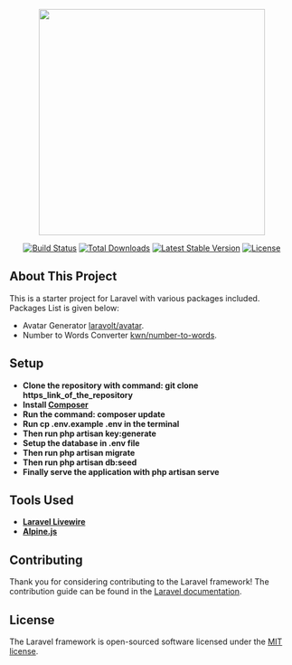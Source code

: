 <p align="center"><a href="https://laravel.com" target="_blank"><img src="https://raw.githubusercontent.com/laravel/art/master/logo-lockup/5%20SVG/2%20CMYK/1%20Full%20Color/laravel-logolockup-cmyk-red.svg" width="400"></a></p>

<p align="center">
<a href="https://travis-ci.org/laravel/framework"><img src="https://travis-ci.org/laravel/framework.svg" alt="Build Status"></a>
<a href="https://packagist.org/packages/laravel/framework"><img src="https://img.shields.io/packagist/dt/laravel/framework" alt="Total Downloads"></a>
<a href="https://packagist.org/packages/laravel/framework"><img src="https://img.shields.io/packagist/v/laravel/framework" alt="Latest Stable Version"></a>
<a href="https://packagist.org/packages/laravel/framework"><img src="https://img.shields.io/packagist/l/laravel/framework" alt="License"></a>
</p>

## About This Project

This is a starter project for Laravel with various packages included.
Packages List is given below:

- Avatar Generator [laravolt/avatar](https://github.com/laravolt/avatar).
- Number to Words Converter [kwn/number-to-words](https://github.com/kwn/number-to-words).


## Setup

- **Clone the repository with command: git clone https_link_of_the_repository**
- **Install [Composer](https://getcomposer.org/download/)**
- **Run the command: composer update**
- **Run cp .env.example .env in the terminal**
- **Then run php artisan key:generate**
- **Setup the database in .env file**
- **Then run php artisan migrate**
- **Then run php artisan db:seed**
- **Finally serve the application with php artisan serve**

## Tools Used

- **[Laravel Livewire](https://laravel-livewire.com/)**
- **[Alpine.js](https://alpinejs.dev/)**

## Contributing

Thank you for considering contributing to the Laravel framework! The contribution guide can be found in the [Laravel documentation](https://laravel.com/docs/contributions).

## License

The Laravel framework is open-sourced software licensed under the [MIT license](https://opensource.org/licenses/MIT).
